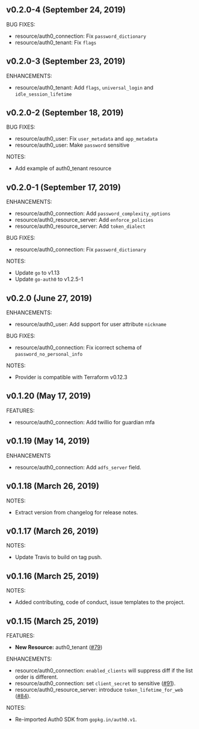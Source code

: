 ## v0.2.0-4 (September 24, 2019)

BUG FIXES:

* resource/auth0_connection: Fix `password_dictionary`
* resource/auth0_tenant: Fix `flags`

## v0.2.0-3 (September 23, 2019)

ENHANCEMENTS:

* resource/auth0_tenant: Add `flags`, `universal_login` and `idle_session_lifetime`

## v0.2.0-2 (September 18, 2019)

BUG FIXES:

* resource/auth0_user: Fix `user_metadata` and `app_metadata`
* resource/auth0_user: Make `password` sensitive

NOTES:

* Add example of auth0_tenant resource

## v0.2.0-1 (September 17, 2019)

ENHANCEMENTS:

* resource/auth0_connection: Add `password_complexity_options`
* resource/auth0_resource_server: Add `enforce_policies`
* resource/auth0_resource_server: Add `token_dialect`

BUG FIXES:

* resource/auth0_connection: Fix `password_dictionary`

NOTES:

* Update `go` to v1.13
* Update `go-auth0` to v1.2.5-1

## v0.2.0 (June 27, 2019)

ENHANCEMENTS:

* resource/auth0_user: Add support for user attribute `nickname`

BUG FIXES:

* resource/auth0_connection: Fix icorrect schema of `password_no_personal_info`

NOTES:

* Provider is compatible with Terraform v0.12.3

## v0.1.20 (May 17, 2019)

FEATURES:

* resource/auth0_connection: Add twillio for guardian mfa

## v0.1.19 (May 14, 2019)

ENHANCEMENTS

* resource/auth0_connection: Add `adfs_server` field.

## v0.1.18 (March 26, 2019)

NOTES:

* Extract version from changelog for release notes.

## v0.1.17 (March 26, 2019)

NOTES:

* Update Travis to build on tag push.

## v0.1.16 (March 25, 2019)

NOTES:

* Added contributing, code of conduct, issue templates to the project.

## v0.1.15 (March 25, 2019)

FEATURES:

* **New Resource:** auth0_tenant ([#79](https://github.com/yieldr/terraform-provider-auth0/pull/79))

ENHANCEMENTS:

* resource/auth0_connection: `enabled_clients` will suppress diff if the list order is different.
* resource/auth0_connection: set `client_secret` to sensitive ([#91](https://github.com/yieldr/terraform-provider-auth0/pull/91)).
* resource/auth0_resource_server: introduce `token_lifetime_for_web` ([#84](https://github.com/yieldr/terraform-provider-auth0/pull/84)).

NOTES:

* Re-imported Auth0 SDK from `gopkg.in/auth0.v1`.

